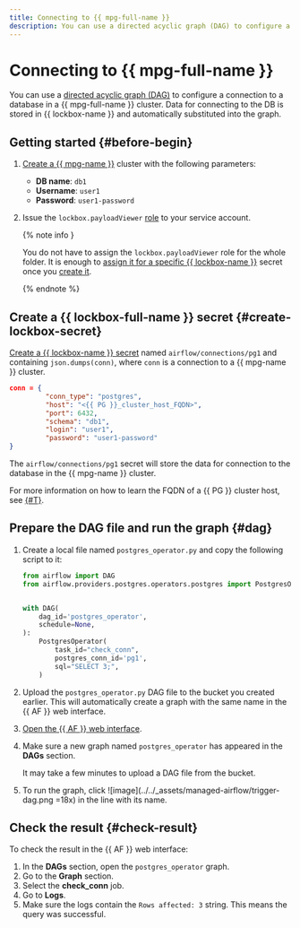 ```yaml
---
title: Connecting to {{ mpg-full-name }}
description: You can use a directed acyclic graph (DAG) to configure a connection to a database in a {{ mpg-full-name }} cluster.
---
```


# Connecting to {{ mpg-full-name }}

You can use a [directed acyclic graph (DAG)](../concepts/index.md#about-the-service) to configure a connection to a database in a {{ mpg-full-name }} cluster. Data for connecting to the DB is stored in {{ lockbox-name }} and automatically substituted into the graph.

## Getting started {#before-begin}

1. [Create a {{ mpg-name }}](../../managed-postgresql/operations/cluster-create.md#create-cluster) cluster with the following parameters:
   * **DB name**: `db1`
   * **Username**: `user1`
   * **Password**: `user1-password`

1. Issue the `lockbox.payloadViewer` [role](../../lockbox/security/index.md#lockbox-payloadViewer) to your service account.

   {% note info }

   You do not have to assign the `lockbox.payloadViewer` role for the whole folder. It is enough to [assign it for a specific {{ lockbox-name }}](../../lockbox/operations/secret-access.md) secret once you [create it](#create-lockbox-secret).

   {% endnote %}

## Create a {{ lockbox-full-name }} secret {#create-lockbox-secret}

[Create a {{ lockbox-name }} secret](../../lockbox/operations/secret-create.md) named `airflow/connections/pg1` and containing `json.dumps(conn)`, where `conn` is a connection to a {{ mpg-name }} cluster.

```json
conn = {
         "conn_type": "postgres",
         "host": "<{{ PG }}_cluster_host_FQDN>",
         "port": 6432,
         "schema": "db1",
         "login": "user1",
         "password": "user1-password"
}
```

The `airflow/connections/pg1` secret will store the data for connection to the database in the {{ mpg-name }} cluster.

For more information on how to learn the FQDN of a {{ PG }} cluster host, see [{#T}](../../managed-postgresql/operations/connect.md#fqdn).

## Prepare the DAG file and run the graph {#dag}

1. Create a local file named `postgres_operator.py` and copy the following script to it:

   ```python
   from airflow import DAG
   from airflow.providers.postgres.operators.postgres import PostgresOperator


   with DAG(
       dag_id='postgres_operator',
       schedule=None,
   ):
       PostgresOperator(
           task_id="check_conn",
           postgres_conn_id='pg1',
           sql="SELECT 3;",
       )
   ```

1. Upload the `postgres_operator.py` DAG file to the bucket you created earlier. This will automatically create a graph with the same name in the {{ AF }} web interface.
1. [Open the {{ AF }} web interface](af-interfaces.md#web-gui).
1. Make sure a new graph named `postgres_operator` has appeared in the **DAGs** section.

   It may take a few minutes to upload a DAG file from the bucket.

1. To run the graph, click ![image](../../_assets/managed-airflow/trigger-dag.png =18x) in the line with its name.

## Check the result {#check-result}

To check the result in the {{ AF }} web interface:

1. In the **DAGs** section, open the `postgres_operator` graph.
1. Go to the **Graph** section.
1. Select the **check_conn** job.
1. Go to **Logs**.
1. Make sure the logs contain the `Rows affected: 3` string. This means the query was successful.
